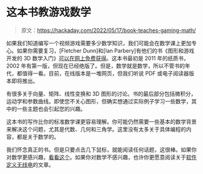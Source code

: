 # 这本书教游戏数学

> 原文：<https://hackaday.com/2022/05/17/book-teaches-gaming-math/>

如果我们知道编写一个视频游戏需要多少数学知识，我们可能会在数学课上更加专心。如果你需要复习，[Fletcher Dunn]和[Ian Parbery]有他们的书《图形和游戏开发的 3D 数学入门》[可以在网上免费获得](https://gamemath.com)。这本书最初是 2011 年的纸质书，2002 年有第一版，但现在已经绝版了。但是，数学就是数学，所以不管书的年代，都值得一看。目前，在线版本是一堆网页，但我们听说 PDF 或电子阅读器版本即将推出。

有很多关于向量、矩阵、线性变换和 3D 图形的讨论。书的最后部分包括微积分，运动学和参数曲线。即使您不关心图形，但确实想通过实际例子学习一些数学，其中的一些主题也会引起您的兴趣。

这本书的写作比你的标准数学课更容易理解。你可能仍然需要一些基本的数学背景来解决这个问题，尤其是代数、几何和三角学。这里没有太多关于具体编程的内容，都是关于数学的。

我们怀念真正的书。但是只要点击几下鼠标，就能阅读任何话题，这很棒。如果你对数学更感兴趣，[看看这个](https://hackaday.com/2020/06/12/binary-math-tricks-shifting-to-divide-by-ten-aint-easy/)。如果你对数学不感兴趣，也许你更愿意阅读关于[软件定义无线电](https://hackaday.com/2018/06/29/free-e-book-software-defined-radio-for-engineers/)的文章。